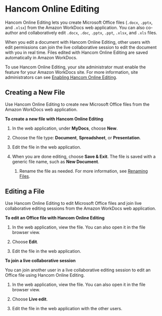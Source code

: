 # Hancom Online Editing<a name="hancom-online-edit"></a>

Hancom Online Editing lets you create Microsoft Office files \(`.docx`, `.pptx`, and `.xlsx`\) from the Amazon WorkDocs web application\. You can also co\-author and collaboratively edit `.docx`, `.doc`, `.pptx`, `.ppt`, `.xlsx`, and `.xls` files\.

When you edit a document with Hancom Online Editing, other users with edit permissions can join the live collaborative session to edit the document with you in real time\. Files edited with Hancom Online Editing are saved automatically in Amazon WorkDocs\.

To use Hancom Online Editing, your site administrator must enable the feature for your Amazon WorkDocs site\. For more information, site administrators can see [Enabling Hancom Online Editing](http://docs.aws.amazon.com/workdocs/latest/adminguide/collab-editing.html#enable-hancom-edit)\.

## Creating a New File<a name="hancom-new"></a>

Use Hancom Online Editing to create new Microsoft Office files from the Amazon WorkDocs web application\.

**To create a new file with Hancom Online Editing**

1. In the web application, under **MyDocs**, choose **New**\.

1. Choose the file type: **Document**, **Spreadsheet**, or **Presentation**\.

1. Edit the file in the web application\.

1. When you are done editing, choose **Save & Exit**\. The file is saved with a generic file name, such as **New Document**\. 

   1. Rename the file as needed\. For more information, see [Renaming Files](web_rename_file.md)\.

## Editing a File<a name="hancom-edit"></a>

Use Hancom Online Editing to edit Microsoft Office files and join live collaborative editing sessions from the Amazon WorkDocs web application\.

**To edit an Office file with Hancom Online Editing**

1. In the web application, view the file\. You can also open it in the file browser view\.

1. Choose **Edit**\.

1. Edit the file in the web application\.

**To join a live collaborative session**

You can join another user in a live collaborative editing session to edit an Office file using Hancom Online Editing\.

1. In the web application, view the file\. You can also open it in the file browser view\.

1. Choose **Live edit**\.

1. Edit the file in the web application with the other users\.